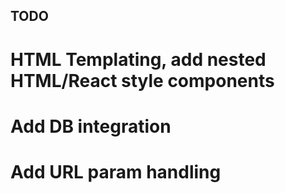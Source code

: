 ## TODO

# HTML Templating, add nested HTML/React style components
# Add DB integration
# Add URL param handling